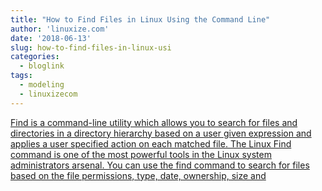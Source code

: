 ```yaml
---
title: "How to Find Files in Linux Using the Command Line"
author: 'linuxize.com'
date: '2018-06-13'
slug: how-to-find-files-in-linux-usi
categories:
  - bloglink
tags:
  - modeling
  - linuxizecom
---
```


[Find is a command-line utility which allows you to search for files and directories in a directory hierarchy based on a user given expression and applies a user specified action on each matched file. The Linux Find command is one of the most powerful tools in the Linux system administrators arsenal. You can use the find command to search for files based on the file permissions, type, date, ownership, size and<i class="fas fa-external-link-alt"></i>](https://linuxize.com/post/how-to-find-files-in-linux-using-the-command-line/)

